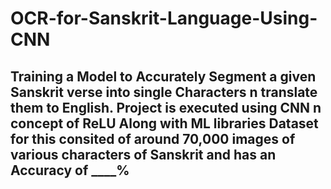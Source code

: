 # OCR-for-Sanskrit-Language-Using-CNN 


Training a Model to Accurately Segment a given Sanskrit verse into single Characters n translate them to English.
Project is executed using CNN n concept of ReLU Along with ML libraries
Dataset for this consited of around 70,000 images of various characters of Sanskrit and has an Accuracy of ____%
- 
